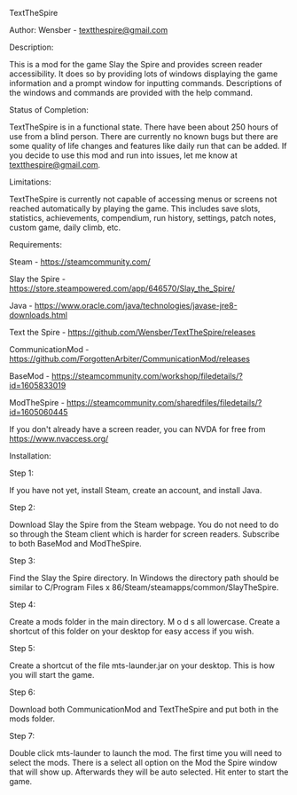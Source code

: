 TextTheSpire

Author: Wensber - textthespire@gmail.com

Description:

This is a mod for the game Slay the Spire and provides screen reader accessibility.
It does so by providing lots of windows displaying the game information and a prompt window for inputting commands.
Descriptions of the windows and commands are provided with the help command.

Status of Completion:

TextTheSpire is in a functional state. There have been about 250 hours of use from a blind person.
There are currently no known bugs but there are some quality of life changes and features like daily run that can be added.
If you decide to use this mod and run into issues, let me know at textthespire@gmail.com.

Limitations:

TextTheSpire is currently not capable of accessing menus or screens not reached automatically by playing the game.
This includes save slots, statistics, achievements, compendium, run history, settings, patch notes, custom game, daily climb, etc.

Requirements:

Steam - https://steamcommunity.com/

Slay the Spire - https://store.steampowered.com/app/646570/Slay_the_Spire/

Java - https://www.oracle.com/java/technologies/javase-jre8-downloads.html

Text the Spire - https://github.com/Wensber/TextTheSpire/releases

CommunicationMod - https://github.com/ForgottenArbiter/CommunicationMod/releases

BaseMod - https://steamcommunity.com/workshop/filedetails/?id=1605833019

ModTheSpire - https://steamcommunity.com/sharedfiles/filedetails/?id=1605060445

If you don't already have a screen reader, you can NVDA for free from https://www.nvaccess.org/

Installation:

Step 1:

If you have not yet, install Steam, create an account, and install Java.

Step 2:

Download Slay the Spire from the Steam webpage. You do not need to do so through the Steam client which is harder for screen readers.
Subscribe to both BaseMod and ModTheSpire.

Step 3:

Find the Slay the Spire directory. In Windows the directory path should be similar to C/Program Files x 86/Steam/steamapps/common/SlayTheSpire.

Step 4:

Create a mods folder in the main directory. M o d s all lowercase. Create a shortcut of this folder on your desktop for easy access if you wish.

Step 5:

Create a shortcut of the file mts-launder.jar on your desktop. This is how you will start the game.

Step 6:

Download both CommunicationMod and TextTheSpire and put both in the mods folder.

Step 7:

Double click mts-launder to launch the mod. The first time you will need to select the mods.
There is a select all option on the Mod the Spire window that will show up.
Afterwards they will be auto selected. Hit enter to start the game.